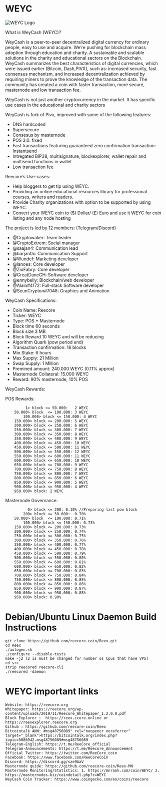 # WEYC
![WEYC Logo](https://reex.ccore.online/images/coins_custom/reex_45.png)<br>

What is WeyCash (WEYC)?

WeyCash is a peer-to-peer decentralized digital currency for ordinary people, easy to use and acquire. We’re pushing for blockchain mass adoption through education and charity. A sustainable and scalable solutions in the charity and educational sectors on the Blockchain. WeyCash summarizes the best characteristics of digital currencies, which were issued earlier (Bitcoin, Dash,PIVX), such as: increased security, fast consensus mechanism, and increased decentralization achieved by requiring miners to prove the knowledge of the transaction data. The community has created a coin with faster transaction, more secure, masternode and low transaction fee.

WeyCash is not just another cryptocurrency in the market. It has specific use cases in the
educational and charity sectors

WeyCash is fork of Pivx, improved with some of the following features: 

- DNS hardcoded 
- Supersecure
- Consesus by masternode 
- POS 3.0. fixed
- Fast transactions featuring guaranteed zero confirmation transaction: Instantsend 
- Intregated BIP38, multisignature, blockexplorer, wallet repair and multisend functions in wallet
- Low transaction fee

Reecore’s Use-cases:
- Help bloggers to get tip using WEYC. 
- Providing an online educational resources library for professional courses, writers and readers. 
- Provide Charity organizations with option to be supported by using WEYC.
- Convert your WEYC coin to ($) Dollar/ (£) Euro and use it WEYC for coin listing and any node hosting


The project is led by 12 members: (Telegram/Discord)

- @Cryptowaker: Team leader
- @CryptoExtrem: Social manager
- @saajan4: Communication lead
- @barjan0x: Communication Support
- @Wundef: Marketing developer
- @lanoes: Core developer
- @ZioFabry: Core developer
- @GreatDaneGH: Software developer
- @ennybelly: Blockchain/web developer
- @Alain#4172: Full-stack Software developer
- @SeunCrypton#7048: Graphics and Animation

WeyCash Specifications:
- Coin Name: Reecore
- Ticker: WEYC
- Type: POS + Masternode
- Block time 60 seconds
- Block size 3 MB
- Block Reward 10 WEYC and will be reducing
- Algorithm Quark (pow period end)
- Transaction confirmation: 16 blocks
- Min Stake: 6 hours
- Max Supply: 21 Million
- Swap Supply: 1 Million
- Premined amount: 240.000 WEYC (0.11% approx)
- Masternode Collateral: 15.000 WEYC
- Reward: 90% masternode, 10% POS

WeyCash Rewards:

POS Rewards:
```
	     1> block <= 50.000:   2 WEYC
 	50.000> block  <= 100.000: 3 WEYC
        100.000> block <= 150.000: 4 WEYC
	150.000> block <= 200.000: 5 WEYC
	200.000> block <= 250.000: 6 WEYC
	250.000> block <= 300.000: 7 WEYC
	300.000> block <= 350.000: 8 WEYC
	350.000> block <= 400.000: 9 WEYC
	400.000> block <= 450.000: 10 WEYC
	450.000> block <= 500.000: 11 WEYC
	500.000> block <= 550.000: 12 WEYC
	550.000> block <= 600.000: 11 WEYC
	600.000> block <= 650.000: 10 WEYC
 	650.000> block <= 700.000: 9 WEYC
	700.000> block <= 750.000: 8 WEYC
	750.000> block <= 800.000: 7 WEYC
	800.000> block <= 850.000: 6 WEYC
	850.000> block <= 900.000: 5 WEYC
	900.000> block <= 950.000: 4 WEYC
	950.000> block: 2 WEYC
```

Masternode Governance: 

```
   	      0> block <= 200: 0.10% //Preparing last pow block
	    200> block <= 50.000:  0.70%
 	50.000> block  <= 100.000: 0.71%
        100.000> block <= 150.000: 0.73%
	150.000> block <= 200.000: 0.73%
	200.000> block <= 250.000: 0.74%
	250.000> block <= 300.000: 0.75%
	300.000> block <= 350.000: 0.76%
	350.000> block <= 400.000: 0.77%
	400.000> block <= 450.000: 0.78%
	450.000> block <= 500.000: 0.79%
	500.000> block <= 550.000: 0.80%
	550.000> block <= 600.000: 0.81%
	600.000> block <= 650.000: 0.82%
 	650.000> block <= 700.000: 0.83%
	700.000> block <= 750.000: 0.84%
	750.000> block <= 800.000: 0.85%
	800.000> block <= 850.000: 0.86%
	850.000> block <= 900.000: 0.87%
	900.000> block <= 950.000: 0.88%
	950.000> block:	0.90%

```
# Debian/Ubuntu Linux Daemon Build Instructions

```
git clone https://github.com/reecore-coin/Reex.git
cd Reex
./autogen.sh
./configure --disable-tests
make -j2 (2 is must be changed for number os Cpus that have VPS)
cd src
strip reecored reecore-cli
./reecored -daemon
```

# WEYC important links
```
Website: https://reecore.org
Whitepaper: https://reecore.org/wp-content/uploads/2019/11/Reecore_Whitepaper_1.2.0.0.pdf
Block Explorer :  https://reex.ccore.online or  https://reexexplorer.reecore.org
Github : https://github.com/reecore-coin/Reex
Bitcointalk ANN: #msg48756089" rel="noopener noreferrer" target="_blank">https://bitcointalk.org/index.php?topic=5086942.msg48756089#msg48756089
Telegram-English: https://t.me/ReeCore_official
Telegram-Announcements: https://t.me/Reecore_Announcement
Official Twitter: https://twitter.com/ReeCore_coin
Facebook: https://www.facebook.com/ReeCoreCoin
Discord: https://discord.gg/sze9AaV
Masternode guide: https://github.com/reecore-coin/Reex-MN
Masternode Monitoring/Statistics: 1. https://mnrank.com/coin/WEYC/ 2. https://masternodes.biz/coindetail.php?c=WEYC
WeyCash Coin Tracker: https://www.coingecko.com/en/coins/reecore
```
